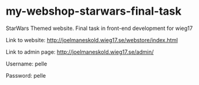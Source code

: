 # my-webshop-starwars-final-task
StarWars Themed website. Final task in front-end development for wieg17

Link to website: http://joelmaneskold.wieg17.se/webstore/index.html

Link to admin page: http://joelmaneskold.wieg17.se/admin/

  Username: pelle

  Password: pelle
